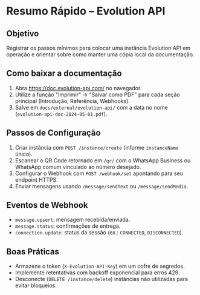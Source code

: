 # Resumo Rápido – Evolution API

## Objetivo
Registrar os passos mínimos para colocar uma instância Evolution API em operação e orientar sobre como manter uma cópia local da documentação.

## Como baixar a documentação
1. Abra https://doc.evolution-api.com/ no navegador.
2. Utilize a função "Imprimir" → "Salvar como PDF" para cada seção principal (Introdução, Referência, Webhooks).
3. Salve em `docs/external/evolution-api/` com a data no nome (`evolution-api-doc-2024-05-01.pdf`).

## Passos de Configuração
1. Criar instância com `POST /instance/create` (informe `instanceName` único).
2. Escanear o QR Code retornado em `/qr/` com o WhatsApp Business ou WhatsApp comum vinculado ao número desejado.
3. Configurar o Webhook com `POST /webhook/set` apontando para seu endpoint HTTPS.
4. Enviar mensagens usando `/message/sendText` ou `/message/sendMedia`.

## Eventos de Webhook
- `message.upsert`: mensagem recebida/enviada.
- `message.status`: confirmações de entrega.
- `connection.update`: status da sessão (ex.: `CONNECTED`, `DISCONNECTED`).

## Boas Práticas
- Armazene o token (`X-Evolution-API-Key`) em um cofre de segredos.
- Implemente retentativas com backoff exponencial para erros 429.
- Desconecte (`DELETE /instance/delete`) instâncias não utilizadas para evitar bloqueios.
